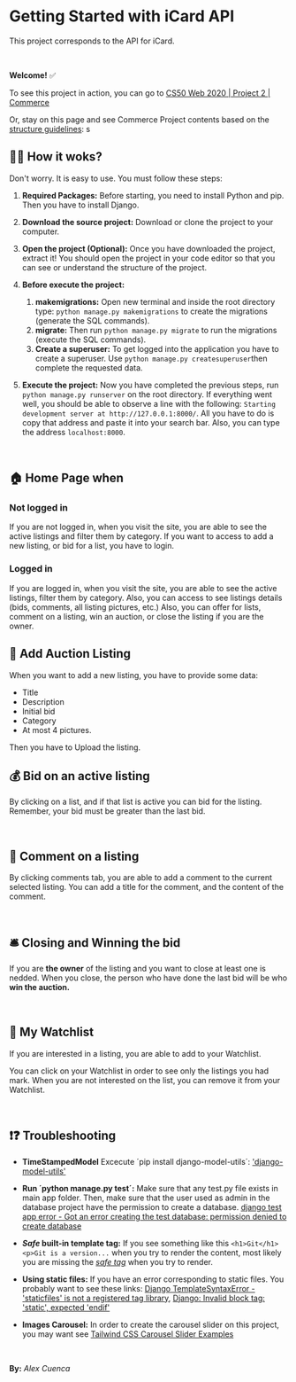 # Getting Started with iCard API

This project corresponds to the API for iCard.

&nbsp;

**Welcome!** ✅

To see this project in action, you can go to [CS50 Web 2020 | Project 2 | Commerce](https://youtu.be/nE4WT1s1l6U)

Or, stay on this page and see Commerce Project contents based on the [structure guidelines](https://cs50.harvard.edu/web/2020/projects/2/commerce/):
s
&nbsp;

## 👩‍🏫 How it woks?

Don't worry. It is easy to use. You must follow these steps:

1. **Required Packages:** Before starting, you need to install Python and pip. Then you have to install Django.

2. **Download the source project:** Download or clone the project to your computer.

3. **Open the project (Optional):** Once you have downloaded the project, extract it! You should open the project in your code editor so that you can see or understand the structure of the project.

4. **Before execute the project:**

    1. **makemigrations:** Open new terminal and inside the root directory type: `python manage.py makemigrations` to create the migrations (generate the SQL commands).
    2. **migrate:** Then run `python manage.py migrate` to run the migrations (execute the SQL commands).
    3. **Create a superuser:** To get logged into the application you have to create a superuser. Use `python manage.py createsuperuser`then complete the requested data.

5. **Execute the project:** Now you have completed the previous steps, run `python manage.py runserver` on the root directory. If everything went well, you should be able to observe a line with the following: `Starting development server at http://127.0.0.1:8000/`. All you have to do is copy that address and paste it into your search bar. Also, you can type the address `localhost:8000`.

&nbsp;

## 🏠 Home Page when

### Not logged in

If you are not logged in, when you visit the site, you are able to see the active listings and filter them by category. If you want to access to add a new listing, or bid for a list, you have to login.

### Logged in

If you are logged in, when you visit the site, you are able to see the active listings, filter them by category. Also, you can access to see listings details (bids, comments, all listing pictures, etc.) Also, you can offer for lists, comment on a listing, win an auction, or close the listing if you are the owner.

## 📑 Add Auction Listing

When you want to add a new listing, you have to provide some data:

-   Title
-   Description
-   Initial bid
-   Category
-   At most 4 pictures.

Then you have to Upload the listing.

## 💰 Bid on an active listing

By clicking on a list, and if that list is active you can bid for the listing. Remember, your bid must be greater than the last bid.

&nbsp;

## 📢 Comment on a listing

By clicking comments tab, you are able to add a comment to the current selected listing. You can add a title for the comment, and the content of the comment.

&nbsp;

## 🛎️ Closing and Winning the bid

If you are **the owner** of the listing and you want to close at least one is nedded. When you close, the person who have done the last bid will be who **win the auction.**

&nbsp;

## 📌 My Watchlist

If you are interested in a listing, you are able to add to your Watchlist.

You can click on your Watchlist in order to see only the listings you had mark. When you are not interested on the list, you can remove it from your Watchlist.

&nbsp;

## ❗❓ Troubleshooting

-   **TimeStampedModel** Excecute ´pip install django-model-utils´: ['django-model-utils'](https://django-model-utils.readthedocs.io/en/latest/setup.html)

-   **Run ´python manage.py test´:** Make sure that any test.py file exists in main app folder. Then, make sure that the user used as admin in the database project have the permission to create a database. [django test app error - Got an error creating the test database: permission denied to create database](https://stackoverflow.com/questions/14186055/django-test-app-error-got-an-error-creating-the-test-database-permission-deni)

-   **_Safe_ built-in template tag:** If you see something like this `<h1>Git</h1> <p>Git is a version...` when you try to render the content, most likely you are missing the _[safe tag](https://docs.djangoproject.com/en/3.2/ref/templates/builtins/#safe)_ when you try to render.

-   **Using static files:** If you have an error corresponding to static files. You probably want to see these links: [Django TemplateSyntaxError - 'staticfiles' is not a registered tag library](https://stackoverflow.com/questions/55929472/django-templatesyntaxerror-staticfiles-is-not-a-registered-tag-library), [Django: Invalid block tag: 'static', expected 'endif'](https://stackoverflow.com/questions/31117893/django-invalid-block-tag-static-expected-endif)

-   **Images Carousel:** In order to create the carousel slider on this project, you may want see [Tailwind CSS Carousel Slider Examples](https://larainfo.com/blogs/tailwind-css-carousel-slider-examples)

&nbsp;

**By:** _Alex Cuenca_
